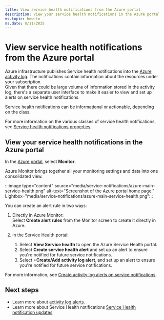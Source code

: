 ```yaml
---
title: View service health notifications from the Azure portal
description: View your service health notifications in the Azure portal. The Azure infrastructure publishes Service health notifications into the Azure activity log.
ms.topic: how-to
ms.date: 8/11/2025
---
```


# View service health notifications from the Azure portal

Azure infrastructure publishes Service health notifications into the [Azure activity log](../azure-monitor/essentials/platform-logs-overview.md). The notifications contain information about the resources under your subscription.<br> 
Given that there could be large volume of information stored in the activity log, there's a separate user interface to make it easier to view and set up alerts on service health notifications.

Service health notifications can be informational or actionable, depending on the class.

For more information on the various classes of service health notifications, see [Service health notifications properties](service-health-notifications-properties.md).

## View your service health notifications in the Azure portal

In the [Azure portal](https://portal.azure.com), select **Monitor**.


Azure Monitor brings together all your monitoring settings and data into one consolidated view.

:::image type="content" source="media/service-notifications/azure-main-service-health.png" alt-text="Screenshot of the Azure portal home page."  Lightbox="media/service-notifications/azure-main-service-health.png":::

You can create an alert rule in two ways:<br>

1. Directly in Azure Monitor:<br>
    Select **Create alert rules** from the Monitor screen to create it directly in Azure.<br> 
        
1. In the Service Health portal:
    1. Select **View Service health** to open the Azure Service Health portal.<br>
    2. Select **Create service health alert**  and set up an alert to ensure you're notified for future service notifications.<br>
    3. Select **+Create/Add activity log alert**, and set up an alert to ensure you're notified for future service notifications.<br>        
 
For more information, see [Create activity log alerts on service notifications](./alerts-activity-log-service-notifications-portal.md).


## Next steps

* Learn more about [activity log alerts](/azure/azure-monitor/alerts/alerts-types).
* Learn more about Service Health notifications [Service Health notification updates](service-health-notifications-properties.md).
